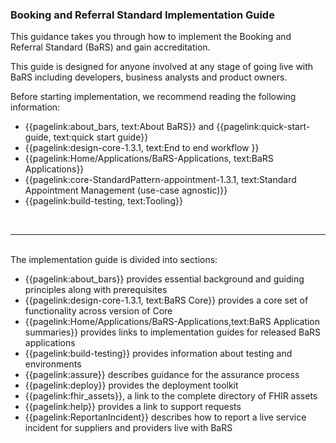 
### Booking and Referral Standard Implementation Guide

This guidance takes you through how to implement the Booking and Referral Standard (BaRS) and gain accreditation. 

This guide is designed for anyone involved at any stage of going live with BaRS including developers, business analysts and product owners.

Before starting implementation, we recommend reading the following information:

* {{pagelink:about_bars, text:About BaRS}} and {{pagelink:quick-start-guide, text:quick start guide}} 
* {{pagelink:design-core-1.3.1, text:End to end workflow }} 
* {{pagelink:Home/Applications/BaRS-Applications, text:BaRS Applications}} 
* {{pagelink:core-StandardPattern-appointment-1.3.1, text:Standard Appointment Management (use-case agnostic)}}
* {{pagelink:build-testing, text:Tooling}} 

<br>
<hr>
<br>
The implementation guide is divided into sections:

* {{pagelink:about_bars}} provides essential background and guiding principles along with prerequisites
* {{pagelink:design-core-1.3.1, text:BaRS Core}} provides a core set of functionality across version of Core
* {{pagelink:Home/Applications/BaRS-Applications,text:BaRS Application summaries}} provides links to implementation guides for released BaRS applications
* {{pagelink:build-testing}} provides information about testing and environments
* {{pagelink:assure}} describes guidance for the assurance process
* {{pagelink:deploy}} provides the deployment toolkit
* {{pagelink:fhir_assets}}, a link to the complete directory of FHIR assets
* {{pagelink:help}} provides a link to support requests
* {{pagelink:ReportanIncident}} describes how to report a live service incident for suppliers and providers live with BaRS


